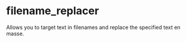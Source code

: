 # filename_replacer
Allows you to target text in filenames and replace the specified text en masse.
